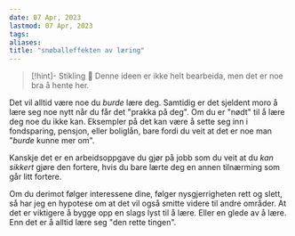 ```yaml
---
date: 07 Apr, 2023
lastmod: 07 Apr, 2023
tags: 
aliases: 
title: "snøballeffekten av læring"
---
```

> [!hint]- Stikling 🌿
> Denne ideen er ikke helt bearbeida, men det er noe bra å hente her.

Det vil alltid være noe du *burde* lære deg. Samtidig er det sjeldent moro å lære seg noe nytt når du får det "prakka på deg". Om du er "nødt" til å lære deg noe du ikke kan. Eksempler på det kan være å sette seg inn i fondsparing, pensjon, eller boliglån, bare fordi du veit at det er noe man "*burde* kunne mer om". 

Kanskje det er en arbeidsoppgave du gjør på jobb som du veit at du *kan sikkert* gjøre den fortere, hvis du bare lærte deg en annen tilnærming som går litt fortere. 

Om du derimot følger interessene dine, følger nysgjerrigheten rett og slett, så har jeg en hypotese om at det vil også smitte videre til andre områder. At det er viktigere å bygge opp en slags lyst til å lære. Eller en glede av å lære. Enn det er å alltid lære seg "den rette tingen".

